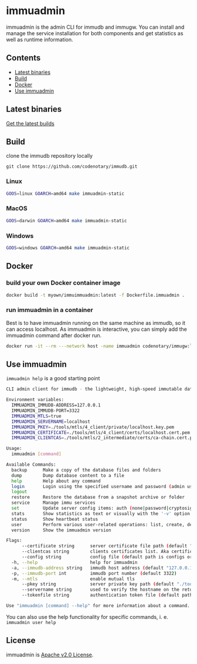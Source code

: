 # immuadmin

immuadmin is the admin CLI for immudb and immugw. You can install and manage the service installation for both components and get statistics as well as runtime information.

## Contents
 - [Latest binaries](#latest-binaries)
 - [Build](#build)
 - [Docker](#docker)
 - [Use immuadmin](#use-immuadmin)

## Latest binaries

[Get the latest builds](https://github.com/codenotary/immudb/releases/latest)

## Build

clone the immudb repository locally

`git clone https://github.com/codenotary/immudb.git`

### Linux

```bash
GOOS=linux GOARCH=amd64 make immuadmin-static
```

### MacOS

```bash
GOOS=darwin GOARCH=amd64 make immuadmin-static
```

### Windows

```bash
GOOS=windows GOARCH=amd64 make immuadmin-static
```

## Docker

### build your own Docker container image
```bash
docker build -t myown/immuimmuadmin:latest -f Dockerfile.immuadmin .
```

### run immuadmin in a container
Best is to have immuadmin running on the same machine as immudb, so it can access localhost. As immuadmin is interactive, you can simply add the immuadmin command after docker run.

```bash
docker run -it --rm ---network host -name immuadmin codenotary/immugw:latest help
```

## Use immuadmin

`immuadmin help` is a good starting point

```bash
CLI admin client for immudb - the lightweight, high-speed immutable database for systems and applications.

Environment variables:
  IMMUADMIN_IMMUDB-ADDRESS=127.0.0.1
  IMMUADMIN_IMMUDB-PORT=3322
  IMMUADMIN_MTLS=true
  IMMUADMIN_SERVERNAME=localhost
  IMMUADMIN_PKEY=./tools/mtls/4_client/private/localhost.key.pem
  IMMUADMIN_CERTIFICATE=./tools/mtls/4_client/certs/localhost.cert.pem
  IMMUADMIN_CLIENTCAS=./tools/mtls/2_intermediate/certs/ca-chain.cert.pem

Usage:
  immuadmin [command]

Available Commands:
  backup      Make a copy of the database files and folders
  dump        Dump database content to a file
  help        Help about any command
  login       Login using the specified username and password (admin username is immu)
  logout
  restore     Restore the database from a snapshot archive or folder
  service     Manage immu services
  set         Update server config items: auth (none|password|cryptosig), mtls (true|false)
  stats       Show statistics as text or visually with the '-v' option. Run 'immuadmin stats -h' for details.
  status      Show heartbeat status
  user        Perform various user-related operations: list, create, deactivate, change password, set permissions
  version     Show the immuadmin version

Flags:
      --certificate string      server certificate file path (default "./tools/mtls/4_client/certs/localhost.cert.pem")
      --clientcas string        clients certificates list. Aka certificate authority (default "./tools/mtls/2_intermediate/certs/ca-chain.cert.pem")
      --config string           config file (default path is configs or $HOME; default filename is immuadmin.toml)
  -h, --help                    help for immuadmin
  -a, --immudb-address string   immudb host address (default "127.0.0.1")
  -p, --immudb-port int         immudb port number (default 3322)
  -m, --mtls                    enable mutual tls
      --pkey string             server private key path (default "./tools/mtls/4_client/private/localhost.key.pem")
      --servername string       used to verify the hostname on the returned certificates (default "localhost")
      --tokenfile string        authentication token file (default path is $HOME or binary location; the supplied value will be automatically suffixed with _admin; default filename is token_admin) (default "token")

Use "immuadmin [command] --help" for more information about a command.
```

You can also use the help functionality for specific commands, i. e. `immuadmin user help`

## License

immuadmin is [Apache v2.0 License](LICENSE).
